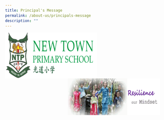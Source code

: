 ```yaml
---
title: Principal's Message
permalink: /about-us/principals-message
description: ""
---
```

<img src="/images/logosub.png" style="width:300px;height:150px;margin-left:0px;" align = "left">

<img src="/images/Header%20GIF.gif" style="width:300px;height:120px;margin-left:0px;" align = "right">